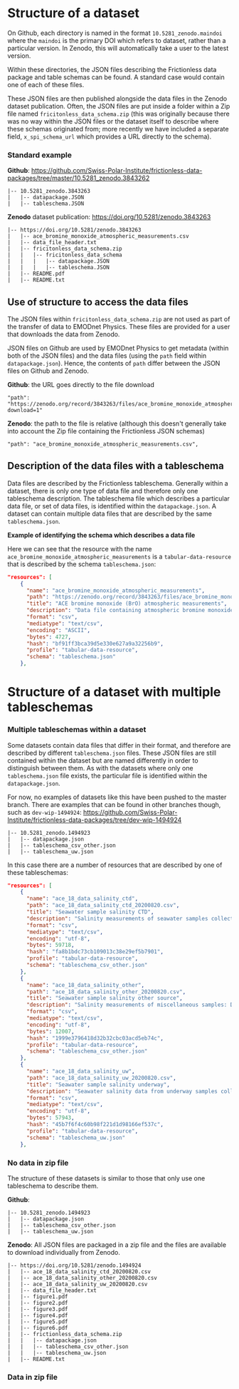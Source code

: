 # Structure of a dataset

On Github, each directory is named in the format `10.5281_zenodo.maindoi`
where the `maindoi` is the primary DOI which refers to dataset, rather than a particular version. In Zenodo, this will automatically take a user to the latest version. 

Within these directories, the JSON files describing the Frictionless data package and table schemas can be found. A standard case would contain one of each of these files.

These JSON files are then published alongside the data files in the Zenodo dataset publication. Often, the JSON files are put inside a folder within a Zip file named `fricitonless_data_schema.zip` (this was originally because there was no way within the JSON files or the dataset itself to describe where these schemas originated from; more recently we have included a separate field, `x_spi_schema_url` which provides a URL directly to the schema). 

### Standard example

**Github**: https://github.com/Swiss-Polar-Institute/frictionless-data-packages/tree/master/10.5281_zenodo.3843262

```
|-- 10.5281_zenodo.3843263
|   |-- datapackage.JSON
|   |-- tableschema.JSON
```

**Zenodo** dataset publication: https://doi.org/10.5281/zenodo.3843263
```
|-- https://doi.org/10.5281/zenodo.3843263
|   |-- ace_bromine_monoxide_atmospheric_measurements.csv
|   |-- data_file_header.txt
|   |-- fricitonless_data_schema.zip
|   |   |-- fricitonless_data_schema
|   |   |   |-- datapackage.JSON
|   |   |   |-- tableschema.JSON
|   |-- README.pdf
|   |-- README.txt
``` 

## Use of structure to access the data files

The JSON files within `fricitonless_data_schema.zip` are not used as part of the transfer of data to EMODnet Physics. These files are provided for a user that downloads the data from Zenodo. 

JSON files on Github are used by EMODnet Physics to get metadata (within both of the JSON files) and the data files (using the `path` field within `datapackage.json`). Hence, the contents of `path` differ between the JSON files on Github and Zenodo. 

**Github**: the URL goes directly to the file download
```
"path": "https://zenodo.org/record/3843263/files/ace_bromine_monoxide_atmospheric_measurements.csv?download=1"
```

**Zenodo**: the path to the file is relative (although this doesn't generally take into account the Zip file containing the Frictionless JSON schemas)
```
"path": "ace_bromine_monoxide_atmospheric_measurements.csv",
```

## Description of the data files with a tableschema

Data files are described by the Frictionless tableschema. Generally within a dataset, there is only one type of data file and therefore only one tableschema description. The tableschema file which describes a particular data file, or set of data files, is identified within the `datapackage.json`. A dataset can contain multiple data files that are described by the same `tableschema.json`.

**Example of identifying the schema which describes a data file**

Here we can see that the resource with the name `ace_bromine_monoxide_atmospheric_measurements` is a `tabular-data-resource` that is described by the schema `tableschema.json`:
```json
"resources": [
    {
      "name": "ace_bromine_monoxide_atmospheric_measurements",
      "path": "https://zenodo.org/record/3843263/files/ace_bromine_monoxide_atmospheric_measurements.csv?download=1",
      "title": "ACE bromine monoxide (BrO) atmospheric measurements",
      "description": "Data file containing atmospheric bromine monoxide (BrO) measurements from ACE",
      "format": "csv",
      "mediatype": "text/csv",
      "encoding": "ASCII",
      "bytes": 4727,
      "hash": "bf91ff3bca39d5e330e627a9a32256b9",
      "profile": "tabular-data-resource",
      "schema": "tableschema.json"
    },
``` 

# Structure of a dataset with multiple tableschemas

### Multiple tableschemas within a dataset

Some datasets contain data files that differ in their format, and therefore are described by different `tableschema.json` files. These JSON files are still contained within the dataset but are named differently in order to distinguish between them. As with the datasets where only one `tableschema.json` file exists, the particular file is identified within the `datapackage.json`. 

For now, no examples of datasets like this have been pushed to the master branch. There are examples that can be found in other branches though, such as `dev-wip-1494924`: https://github.com/Swiss-Polar-Institute/frictionless-data-packages/tree/dev-wip-1494924
```
|-- 10.5281_zenodo.1494923
|   |-- datapackage.json
|   |-- tableschema_csv_other.json
|   |-- tableschema_uw.json
```
In this case there are a number of resources that are described by one of these tableschemas: 
```json
"resources": [
    {
      "name": "ace_18_data_salinity_ctd",
      "path": "ace_18_data_salinity_ctd_20200820.csv",
      "title": "Seawater sample salinity CTD",
      "description": "Salinity measurements of seawater samples collected from the Niskin bottles mounted on the CTD rosette",
      "format": "csv",
      "mediatype": "text/csv",
      "encoding": "utf-8",
      "bytes": 59718,
      "hash": "fa8b1bdc73cb109013c38e29ef5b7901",
      "profile": "tabular-data-resource",
      "schema": "tableschema_csv_other.json"
    },
    {
      "name": "ace_18_data_salinity_other",
      "path": "ace_18_data_salinity_other_20200820.csv",
      "title": "Seawater sample salinity other source",
      "description": "Salinity measurements of miscellaneous samples: Duplicate seawater samples; seawater bucket sample from Cumberland Bay, South Georgia; seawater samples from Niskin bottles mounted on the trace-metal rosette",
      "format": "csv",
      "mediatype": "text/csv",
      "encoding": "utf-8",
      "bytes": 12007,
      "hash": "1999e3796418d32b32cbc03acd5eb74c",
      "profile": "tabular-data-resource",
      "schema": "tableschema_csv_other.json"
    },
    {
      "name": "ace_18_data_salinity_uw",
      "path": "ace_18_data_salinity_uw_20200820.csv",
      "title": "Seawater sample salinity underway",
      "description": "Seawater salinity data from underway samples collected during ACE",
      "format": "csv",
      "mediatype": "text/csv",
      "encoding": "utf-8",
      "bytes": 57943,
      "hash": "45b7f6f4c60b98f221d1d98166ef537c",
      "profile": "tabular-data-resource",
      "schema": "tableschema_uw.json"
    },
```

 ### No data in zip file

The structure of these datasets is similar to those that only use one tableschema to describe them. 

**Github**:
```
|-- 10.5281_zenodo.1494923
|   |-- datapackage.json
|   |-- tableschema_csv_other.json
|   |-- tableschema_uw.json
```

**Zenodo**:
All JSON files are packaged in a zip file and the files are available to download individually from Zenodo.
```
|-- https://doi.org/10.5281/zenodo.1494924
|   |-- ace_18_data_salinity_ctd_20200820.csv
|   |-- ace_18_data_salinity_other_20200820.csv
|   |-- ace_18_data_salinity_uw_20200820.csv
|   |-- data_file_header.txt
|   |-- figure1.pdf
|   |-- figure2.pdf
|   |-- figure3.pdf
|   |-- figure4.pdf
|   |-- figure5.pdf
|   |-- figure6.pdf
|   |-- frictionless_data_schema.zip
|   |   |-- datapackage.json
|   |   |-- tableschema_csv_other.json
|   |   |-- tableschema_uw.json
|   |-- README.txt
```

 ### Data in zip file